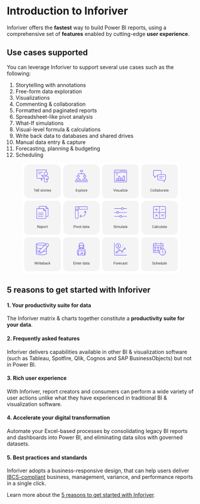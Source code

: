 # Introduction to Inforiver

Inforiver offers the **fastest** way to build Power BI reports, using a comprehensive set of **features** enabled by cutting-edge **user experience**.

## **Use cases supported**

You can leverage Inforiver to support several use cases such as the following:

1. Storytelling with annotations
2. Free-form data exploration
3. Visualizations
4. Commenting & collaboration
5. Formatted and paginated reports
6. Spreadsheet-like pivot analysis
7. What-If simulations
8. Visual-level formula & calculations
9. Write back data to databases and shared drives
10. Manual data entry & capture
11. Forecasting, planning & budgeting
12. Scheduling

<figure><img src=".gitbook/assets/Intro.png" alt=""><figcaption></figcaption></figure>

## 5 reasons to get started with Inforiver

#### **1. Your productivity suite for data**

The Inforiver matrix & charts together constitute a **productivity suite for your data**.&#x20;

#### **2. Frequently asked features**

Inforiver delivers capabilities available in other BI & visualization software (such as Tableau, Spotfire, Qlik, Cognos and SAP BusinessObjects) but not in Power BI.&#x20;

#### **3. Rich user experience**

With Inforiver, report creators and consumers can perform a wide variety of user actions unlike what they have experienced in traditional BI & visualization software.&#x20;

#### **4. Accelerate your digital transformation**

Automate your Excel-based processes by consolidating legacy BI reports and dashboards into Power BI, and eliminating data silos with governed datasets.&#x20;

#### **5. Best practices and standards**

Inforiver adopts a business-responsive design, that can help users deliver [IBCS-compliant](https://inforiver.com/ibcs-reports-powerbi/) business, management, variance, and performance reports in a single click.&#x20;

Learn more about the [5 reasons to get started with Inforiver](introduction-to-inforiver/why-inforiver.md).
